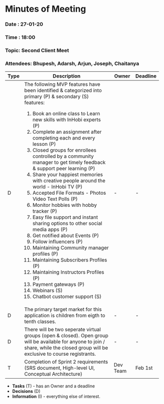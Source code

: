 # Minutes of Meeting
 
### Date : 27-01-20
### Time : 18:00
### Topic: Second Client Meet
### Attendees: Bhupesh, Adarsh, Arjun, Joseph, Chaitanya

Type | Description | Owner | Deadline
---- | ---- | ---- | ----
D | The following MVP features have been identified & categorized into primary (P) & secondary (S) features: <ol><li>Book an online class to Learn new skills with InHobi experts (P)</li><li>Complete an assignment after completing each and every lesson (P)</li><li> Closed groups for enrollees controlled by a community manager to get timely feedback & support peer learning (P)</li><li>Share your happiest memories with creative people around the world - InHobi TV (P)<li>Accepted File Formats - Photos Video Text Polls (P)</li><li>Monitor hobbies with hobby tracker (P)</li><li>Easy file support and instant sharing options to other social media apps (P)</li><li>Get notified about Events (P)</li><li>Follow influencers (P)</li><li>Maintaining Community manager profiles (P)</li><li>Maintaining Subscribers Profiles (P)</li><li>Maintaining Instructors Profiles (P)</li><li>Payment gateways (P)</li><li>Webinars (S)</li><li>Chatbot customer support (S)</li></ol>| - | -
D | The primary target market for this application is children from eigth to tenth classes. | - | -
D | There will be two seperate virtual groups (open & closed). Open group will be available for anyone to join / share, while the closed group will be exclusive to course registrants. | - | -
T | Completion of Sprint 2 requirements (SRS document, High-level UI, Conceptual Architecture) | Dev Team | Feb 1st

* **Tasks** (T) - has an Owner and a deadline
* **Decisions** (D)
* **Information** (I) - everything else of interest.
